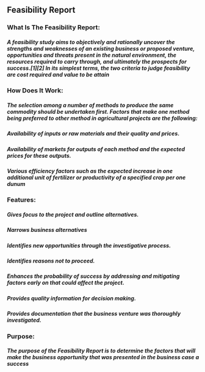 ## Feasibility Report

### What Is The Feasibility Report:
##### A feasibility study aims to objectively and rationally uncover the strengths and weaknesses of an existing business or proposed venture, opportunities and threats present in the natural environment, the resources required to carry through, and ultimately the prospects for success.[1][2] In its simplest terms, the two criteria to judge feasibility are cost required and value to be attain

### How Does It Work:
##### The selection among a number of methods to produce the same commodity should be undertaken first. Factors that make one method being preferred to other method in agricultural projects are the following: 
##### Availability of inputs or raw materials and their quality and prices.
##### Availability of markets for outputs of each method and the expected prices for these outputs.
##### Various efficiency factors such as the expected increase in one additional unit of fertilizer or productivity of a specified crop per one dunum

### Features:
##### Gives focus to the project and outline alternatives.
##### Narrows business alternatives
##### Identifies new opportunities through the investigative process.
##### Identifies reasons not to proceed.
##### Enhances the probability of success by addressing and mitigating factors early on that could affect the project. 
##### Provides quality information for decision making.
##### Provides documentation that the business venture was thoroughly investigated.

### Purpose: 
##### The purpose of the Feasibility Report is to determine the factors that will make the business opportunity that was presented in the business case a success



